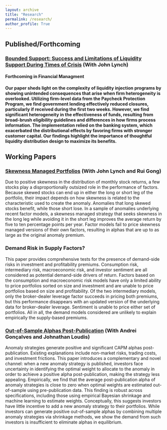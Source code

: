 ```yaml
---
layout: archive
title: "Research"
permalink: /research/
author_profile: True
---
```





<h2>Published/Forthcoming</h2>

<h3> <a href="https://papers.ssrn.com/sol3/papers.cfm?abstract_id=4314686">Bounded Support: Success and Limitations of Liquidity Support During Times of Crisis</a> (With John Lynch) </h3>
<h4>Forthcoming in Financial Managment<h4>


<p> Our paper sheds light on the complexity of liquidity injection programs by showing unintended consequences that arise when firm heterogeneity is overlooked. Utilizing firm-level data from the Paycheck Protection Program, we find government lending effectively reduced closures, particularly if received during the first two weeks. However, we find significant heterogeneity in the effectiveness of funds, resulting from broad-brush eligibility guidelines and differences in how firms process information. The implementation relied on the banking system, which exacerbated the distributional effects by favoring firms with stronger customer capital. Our findings highlight the importance of thoughtful liquidity distribution design to maximize its benefits. </p>


<h2>Working Papers</h2>

<h3> <a href="/Skewness_Managed_Portfolios.pdf">Skewness Managed Portfolios</a> (With John Lynch and Rui Gong)</h3>
  
<p> Due to positive skewness in the distribution of monthly stock returns, a few stocks play a disproportionally outsized role in the performance of factors. Because skewed stocks can end up in either the long or short leg of the portfolio, their impact depends on how skewness is related to the characteristic used to create the anomaly. Anomalies that long skewed stocks benefit, while those short lose. In a sample of anomalies underlying recent factor models, a skewness managed strategy that seeks skewness in the long leg while avoiding it in the short leg improves the average return by five to ten percentage points per year. Factor models fail to price skewness managed versions of their own factors, resulting in alphas that are up to as large as the original anomaly premium. </p>

<h3> Demand Risk in Supply Factors? </h3>
  
<p> This paper provides comprehensive tests for the presence of demand-side risks in investment and profitability premiums. Consumption risk, intermediary risk, macroeconomic risk, and investor sentiment are all considered as potential demand-side drivers of return. Factors based on the consumption and macroeconomic risk models have only a limited ability to price portfolios sorted on size and investment and are unable to price portfolios based on size and profitability. Of the two intermediary models, only the broker-dealer leverage factor succeeds in pricing both premiums, but this performance disappears with an updated version of the underlying data for broker-dealer leverage. Sentiment is unable to price either set of portfolios. All in all, the demand models considered are unlikely to explain empirically the supply-based premiums. </p>

<h3> <a href="https://papers.ssrn.com/sol3/papers.cfm?abstract_id=5135221">Out-of-Sample Alphas Post-Publication</a> (With Andrei Gonçalves and Johnathan Loudis) </h3>

<p> Anomaly strategies generate positive and significant CAPM alphas post-publication. Existing explanations include non-market risks, trading costs, and investment frictions. This paper introduces a complementary and novel channel: when a new anomaly strategy is published, investors face uncertainty in identifying the optimal weight to allocate to the anomaly in order to achieve a positive alpha post-publication, making the strategy less appealing. Empirically, we find that the average post-publication alpha of anomaly strategies is close to zero when optimal weights are estimated out-of-sample using pre-publication data. This finding is robust across specifications, including those using empirical Bayesian shrinkage and machine learning to estimate weights. Conceptually, this suggests investors have little incentive to add a new anomaly strategy to their portfolios. While investors can generate positive out-of-sample alphas by combining multiple anomaly strategies via shrinkage methods, we show the demand from such investors is insufficient to eliminate alphas in equilibrium. </p>
